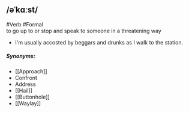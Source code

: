 ## /əˈkɑːst/  
#Verb #Formal  
to go up to or stop and speak to someone in a threatening way

- I'm usually accosted by beggars and drunks as I walk to the station.

##### Synonyms:
- [[Approach]]
- Confront
- Address
- [[Hail]]
- [[Buttonhole]]
- [[Waylay]]
